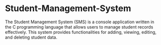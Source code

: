 # Student-Management-System
The Student Management System (SMS) is a console application written in the C programming language that allows users to manage student records effectively. This system provides functionalities for adding, viewing, editing, and deleting student data.
